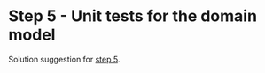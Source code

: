 # Step 5 - Unit tests for the domain model

Solution suggestion for [step 5](https://github.com/nrkno/dotnetskolen/blob/main/README_EN.md#step-5---unit-tests-for-the-domain-model).

